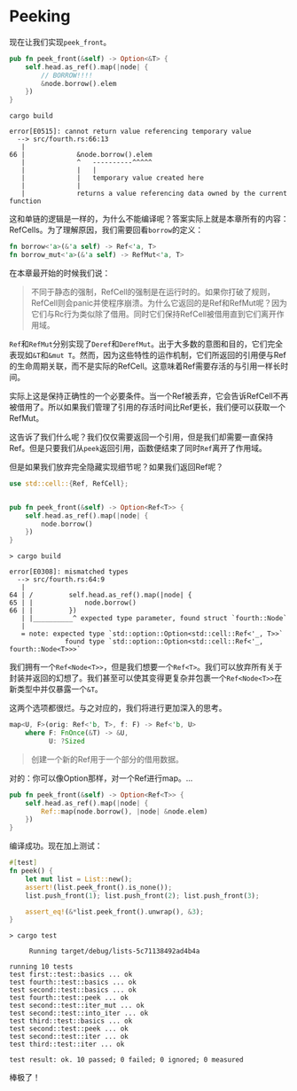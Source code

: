 # Peeking

现在让我们实现`peek_front`。

```rust
pub fn peek_front(&self) -> Option<&T> {
    self.head.as_ref().map(|node| {
        // BORROW!!!!
        &node.borrow().elem
    })
}
```

```null
cargo build

error[E0515]: cannot return value referencing temporary value
  --> src/fourth.rs:66:13
   |
66 |             &node.borrow().elem
   |             ^   ----------^^^^^
   |             |   |
   |             |   temporary value created here
   |             |
   |             returns a value referencing data owned by the current function
```

这和单链的逻辑是一样的，为什么不能编译呢？答案实际上就是本章所有的内容：RefCells。为了理解原因，我们需要回看`borrow`的定义：

```rust
fn borrow<'a>(&'a self) -> Ref<'a, T>
fn borrow_mut<'a>(&'a self) -> RefMut<'a, T>
```

在本章最开始的时候我们说：

> 不同于静态的强制，RefCell的强制是在运行时的。如果你打破了规则，RefCell则会panic并使程序崩溃。为什么它返回的是Ref和RefMut呢？因为它们与Rc行为类似除了借用。同时它们保持RefCell被借用直到它们离开作用域。

`Ref`和`RefMut`分别实现了`Deref`和`DerefMut`。出于大多数的意图和目的，它们完全表现如`&T`和`&mut T`。然而，因为这些特性的运作机制，它们所返回的引用便与Ref的生命周期关联，而不是实际的RefCell。这意味着Ref需要存活的与引用一样长时间。

实际上这是保持正确性的一个必要条件。当一个Ref被丢弃，它会告诉RefCell不再被借用了。所以如果我们管理了引用的存活时间比Ref更长，我们便可以获取一个RefMut。

这告诉了我们什么呢？我们仅仅需要返回一个引用，但是我们却需要一直保持Ref。但是只要我们从`peek`返回引用，函数便结束了同时`Ref`离开了作用域。

但是如果我们放弃完全隐藏实现细节呢？如果我们返回Ref呢？

```rust
use std::cell::{Ref, RefCell};


pub fn peek_front(&self) -> Option<Ref<T>> {
    self.head.as_ref().map(|node| {
        node.borrow()
    })
}
```

```null
> cargo build

error[E0308]: mismatched types
  --> src/fourth.rs:64:9
   |
64 | /         self.head.as_ref().map(|node| {
65 | |             node.borrow()
66 | |         })
   | |__________^ expected type parameter, found struct `fourth::Node`
   |
   = note: expected type `std::option::Option<std::cell::Ref<'_, T>>`
              found type `std::option::Option<std::cell::Ref<'_, fourth::Node<T>>>`
```

我们拥有一个`Ref<Node<T>>`，但是我们想要一个`Ref<T>`。我们可以放弃所有关于封装并返回的幻想了。我们甚至可以使其变得更复杂并包裹一个`Ref<Node<T>>`在新类型中并仅暴露一个`&T`。

这两个选项都很烂。与之对应的，我们将进行更加深入的思考。

```rust
map<U, F>(orig: Ref<'b, T>, f: F) -> Ref<'b, U>
    where F: FnOnce(&T) -> &U,
          U: ?Sized
```

> 创建一个新的Ref用于一个部分的借用数据。

对的：你可以像Option那样，对一个Ref进行map。...

```rust
pub fn peek_front(&self) -> Option<Ref<T>> {
    self.head.as_ref().map(|node| {
        Ref::map(node.borrow(), |node| &node.elem)
    })
}
```

编译成功。现在加上测试：

```rust
#[test]
fn peek() {
    let mut list = List::new();
    assert!(list.peek_front().is_none());
    list.push_front(1); list.push_front(2); list.push_front(3);

    assert_eq!(&*list.peek_front().unwrap(), &3);
}
```

```null
> cargo test

     Running target/debug/lists-5c71138492ad4b4a

running 10 tests
test first::test::basics ... ok
test fourth::test::basics ... ok
test second::test::basics ... ok
test fourth::test::peek ... ok
test second::test::iter_mut ... ok
test second::test::into_iter ... ok
test third::test::basics ... ok
test second::test::peek ... ok
test second::test::iter ... ok
test third::test::iter ... ok

test result: ok. 10 passed; 0 failed; 0 ignored; 0 measured
```

棒极了！
